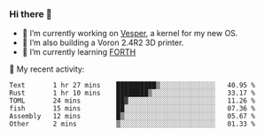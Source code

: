 ### Hi there 👋

<!--
**berkus/berkus** is a ✨ _special_ ✨ repository because its `README.md` (this file) appears on your GitHub profile.

Here are some ideas to get you started:

- 🔭 I’m currently working on ...
- 🌱 I’m currently learning ...
- 👯 I’m looking to collaborate on ...
- 🤔 I’m looking for help with ...
- 💬 Ask me about ...
- 📫 How to reach me: ...
- 😄 Pronouns: ...
- ⚡ Fun fact: ...
-->

- 🔭 I’m currently working on [Vesper](https://github.com/metta-systems/vesper), a kernel for my new OS.
- 🔭 I’m also building a Voron 2.4R2 3D printer.
- 🌱 I’m currently learning [FORTH](http://forth.com/starting-forth/)

💼 My recent activity:

<!--START_SECTION:waka-->

```text
Text       1 hr 27 mins    ██████████▒░░░░░░░░░░░░░░   40.95 %
Rust       1 hr 10 mins    ████████▒░░░░░░░░░░░░░░░░   33.17 %
TOML       24 mins         ██▓░░░░░░░░░░░░░░░░░░░░░░   11.26 %
fish       15 mins         ██░░░░░░░░░░░░░░░░░░░░░░░   07.36 %
Assembly   12 mins         █▒░░░░░░░░░░░░░░░░░░░░░░░   05.67 %
Other      2 mins          ▒░░░░░░░░░░░░░░░░░░░░░░░░   01.33 %
```

<!--END_SECTION:waka-->
